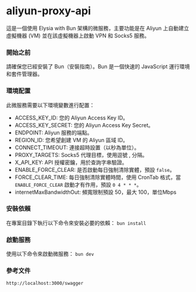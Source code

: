 # aliyun-proxy-api

這是一個使用 Elysia with Bun 架構的微服務，主要功能是在 Aliyun
上自動建立虛擬機器 (VM) 並在該虛擬機器上啟動 VPN 和 Socks5 服務。

### 開始之前

請確保您已經安裝了 Bun（安裝指南）。Bun 是一個快速的 JavaScript
運行環境和套件管理器。

### 環境配置

此微服務需要以下環境變數進行配置：

- ACCESS_KEY_ID: 您的 Aliyun Access Key ID。
- ACCESS_KEY_SECRET: 您的 Aliyun Access Key Secret。
- ENDPOINT: Aliyun 服務的端點。
- REGION_ID: 您希望創建 VM 的 Aliyun 區域 ID。
- CONNECT_TIMEOUT: 連接超時設置（以秒為單位）。
- PROXY_TARGETS: Socks5 代理目標，使用逗號 , 分隔。
- X_API_KEY: API 授權密鑰，用於查詢字串驗證。
- ENABLE_FORCE_CLEAR: 是否啟動每日強制清除實體，預設 `false`。
- FORCE_CLEAR_TIME: 每日強制清除實體時間，使用 CronTab 格式，當
  `ENABLE_FORCE_CLEAR` 啟動才有作用，預設 `0 4 * * *`。
- internetMaxBandwidthOut: 頻寬限制預設 50，最大 100，單位Mbps

### 安裝依賴

在專案目錄下執行以下命令來安裝必要的依賴： `bun install`

### 啟動服務

使用以下命令來啟動微服務： `bun dev`

### 參考文件

`http://localhost:3000/swagger`
